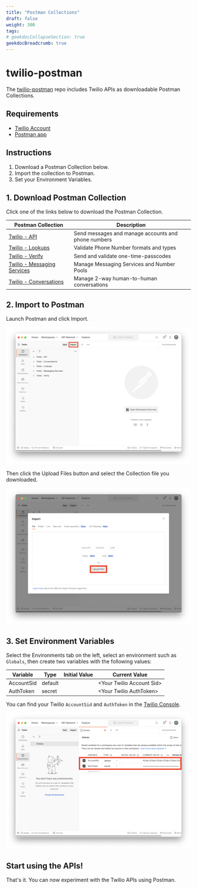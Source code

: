 ```yaml
---
title: "Postman Collections"
draft: false
weight: 300
tags:
# geekdocCollapseSection: true
geekdocBreadcrumb: true
---
```


# twilio-postman

The [twilio-postman](https://github.com/johnchaffee/twilio-postman) repo includes Twilio APIs as downloadable Postman Collections.

## Requirements

- [Twilio Account](https://www.twilio.com/)
- [Postman app](https://www.postman.com/)

## Instructions

1. Download a Postman Collection below.
2. Import the collection to Postman.
3. Set your Environment Variables.

## 1. Download Postman Collection

Click one of the links below to download the Postman Collection.

| Postman Collection                                                                                                                          | Description                                         |
| ------------------------------------------------------------------------------------------------------------------------------------------- | --------------------------------------------------- |
| [Twilio - API](https://github.com/johnchaffee/twilio-postman/blob/main/collections/Twilio%20-%20API.postman_collection.json)                | Send messages and manage accounts and phone numbers |
| [Twilio - Lookups](https://github.com/johnchaffee/twilio-postman/blob/main/collections/Twilio%20-%20Lookups.postman_collection.json)        | Validate Phone Number formats and types             |
| [Twilio - Verify](https://github.com/johnchaffee/twilio-postman/blob/main/collections/Twilio%20-%20API.postman_collection.json)             | Send and validate one-time-passcodes                |
| [Twilio - Messaging Services](https://github.com/johnchaffee/twilio-postman/blob/main/collections/Twilio%20-%20API.postman_collection.json) | Manage Messaging Services and Number Pools          |
| [Twilio - Conversations](https://github.com/johnchaffee/twilio-postman/blob/main/collections/Twilio%20-%20API.postman_collection.json)      | Manage 2-way human-to-human conversations           |

## 2. Import to Postman

Launch Postman and click Import.

![Import button](https://raw.githubusercontent.com/johnchaffee/twilio-postman/main/images/import-button.png)

Then click the Upload Files button and select the Collection file you downloaded.

![Import dialog](https://raw.githubusercontent.com/johnchaffee/twilio-postman/main/images/import-dialog.png)

## 3. Set Environment Variables

Select the Environments tab on the left, select an environment such as `Globals`, then create two variables with the following values:

| Variable   | Type    | Initial Value | Current Value              |
| ---------- | ------- | ------------- | -------------------------- |
| AccountSid | default |               | \<Your Twilio Account Sid> |
| AuthToken  | secret  |               | \<Your Twilio AuthToken>   |

You can find your Twilio `AccountSid` and `AuthToken` in the [Twilio Console](https://console.twilio.com).

![Environment Variables](https://raw.githubusercontent.com/johnchaffee/twilio-postman/main/images/env-variables.png)

## Start using the APIs!

That's it. You can now experiment with the Twilio APIs using Postman.
